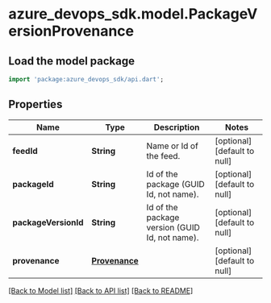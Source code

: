# azure_devops_sdk.model.PackageVersionProvenance

## Load the model package
```dart
import 'package:azure_devops_sdk/api.dart';
```

## Properties
Name | Type | Description | Notes
------------ | ------------- | ------------- | -------------
**feedId** | **String** | Name or Id of the feed. | [optional] [default to null]
**packageId** | **String** | Id of the package (GUID Id, not name). | [optional] [default to null]
**packageVersionId** | **String** | Id of the package version (GUID Id, not name). | [optional] [default to null]
**provenance** | [**Provenance**](Provenance.md) |  | [optional] [default to null]

[[Back to Model list]](../README.md#documentation-for-models) [[Back to API list]](../README.md#documentation-for-api-endpoints) [[Back to README]](../README.md)


